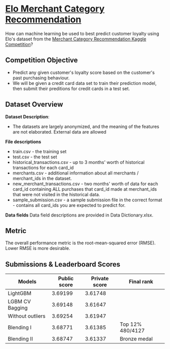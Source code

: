 # [Elo Merchant Category Recommendation](https://www.kaggle.com/c/elo-merchant-category-recommendation)
How can machine learning be used to best predict customer loyalty using Elo's dataset from the [Merchant Category Recommendation Kaggle Competition](https://www.kaggle.com/c/elo-merchant-category-recommendation)?


## **Competition Objective**
- Predict any given customer's loyalty score based on the customer's past purchasing behaviour.
- We will be given a credit card data set to train their prediction model, then submit their preditions for credit cards in a test set.

## **Dataset Overview**

**Dataset Description**:
- The datasets are largely anonymized, and the meaning of the features are not elaborated. External data are allowed

**File descriptions**
- train.csv - the training set
- test.csv - the test set
- historical_transactions.csv - up to 3 months' worth of historical transactions for each card_id
- merchants.csv - additional information about all merchants / merchant_ids in the dataset.
- new_merchant_transactions.csv - two months' worth of data for each card_id containing ALL purchases that card_id made at merchant_ids that were not visited in the historical data.
- sample_submission.csv - a sample submission file in the correct format - contains all card_ids you are expected to predict for.

**Data fields**
Data field descriptions are provided in Data Dictionary.xlsx.

## **Metric**
The overall performance metric is the root-mean-squared error (RMSE). Lower RMSE is more desirable.


## **Submissions & Leaderboard Scores**

|Models            |Public score|Private score|Final rank| 
|------------------|------------|-------------|----------|
|LightGBM          |3.69199     |3.61748      |          |
|LGBM CV Bagging   |3.69148     |3.61647      |          |
|Without outliers  |3.69254     |3.61947      |          |
|Blending I        |3.68771     |3.61385      |Top 12% 480/4127|
|Blending II       |3.68747     |3.61337      | Bronze medal          |



